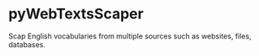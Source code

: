 # pyWebTextsScaper
Scap English vocabularies from multiple sources such as websites, files, databases.

